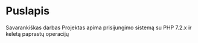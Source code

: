# Puslapis
Savarankiškas darbas
Projektas apima prisijungimo sistemą su PHP 7.2.x
ir keletą paprastų operacijų

